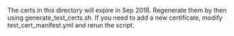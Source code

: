 The certs in this directory will expire in Sep 2018. Regenerate them
by then using generate_test_certs.sh. If you need to add a new
certificate, modify test_cert_manifest.yml and rerun the script.
